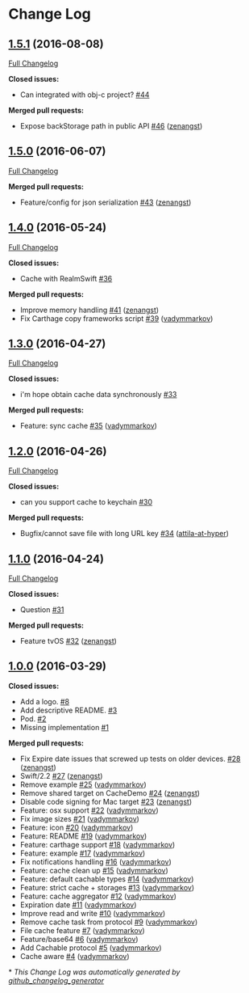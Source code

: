 # Change Log

## [1.5.1](https://github.com/hyperoslo/Cache/tree/1.5.1) (2016-08-08)
[Full Changelog](https://github.com/hyperoslo/Cache/compare/1.5.0...1.5.1)

**Closed issues:**

- Can integrated with obj-c project? [\#44](https://github.com/hyperoslo/Cache/issues/44)

**Merged pull requests:**

- Expose backStorage path in public API [\#46](https://github.com/hyperoslo/Cache/pull/46) ([zenangst](https://github.com/zenangst))

## [1.5.0](https://github.com/hyperoslo/Cache/tree/1.5.0) (2016-06-07)
[Full Changelog](https://github.com/hyperoslo/Cache/compare/1.4.0...1.5.0)

**Merged pull requests:**

- Feature/config for json serialization [\#43](https://github.com/hyperoslo/Cache/pull/43) ([zenangst](https://github.com/zenangst))

## [1.4.0](https://github.com/hyperoslo/Cache/tree/1.4.0) (2016-05-24)
[Full Changelog](https://github.com/hyperoslo/Cache/compare/1.3.0...1.4.0)

**Closed issues:**

- Cache with RealmSwift [\#36](https://github.com/hyperoslo/Cache/issues/36)

**Merged pull requests:**

- Improve memory handling [\#41](https://github.com/hyperoslo/Cache/pull/41) ([zenangst](https://github.com/zenangst))
- Fix Carthage copy frameworks script [\#39](https://github.com/hyperoslo/Cache/pull/39) ([vadymmarkov](https://github.com/vadymmarkov))

## [1.3.0](https://github.com/hyperoslo/Cache/tree/1.3.0) (2016-04-27)
[Full Changelog](https://github.com/hyperoslo/Cache/compare/1.2.0...1.3.0)

**Closed issues:**

- i'm hope obtain cache data synchronously [\#33](https://github.com/hyperoslo/Cache/issues/33)

**Merged pull requests:**

- Feature: sync cache [\#35](https://github.com/hyperoslo/Cache/pull/35) ([vadymmarkov](https://github.com/vadymmarkov))

## [1.2.0](https://github.com/hyperoslo/Cache/tree/1.2.0) (2016-04-26)
[Full Changelog](https://github.com/hyperoslo/Cache/compare/1.1.0...1.2.0)

**Closed issues:**

- can you support cache to keychain [\#30](https://github.com/hyperoslo/Cache/issues/30)

**Merged pull requests:**

- Bugfix/cannot save file with long URL key [\#34](https://github.com/hyperoslo/Cache/pull/34) ([attila-at-hyper](https://github.com/attila-at-hyper))

## [1.1.0](https://github.com/hyperoslo/Cache/tree/1.1.0) (2016-04-24)
[Full Changelog](https://github.com/hyperoslo/Cache/compare/1.0.0...1.1.0)

**Closed issues:**

- Question [\#31](https://github.com/hyperoslo/Cache/issues/31)

**Merged pull requests:**

- Feature tvOS [\#32](https://github.com/hyperoslo/Cache/pull/32) ([zenangst](https://github.com/zenangst))

## [1.0.0](https://github.com/hyperoslo/Cache/tree/1.0.0) (2016-03-29)
**Closed issues:**

- Add a logo. [\#8](https://github.com/hyperoslo/Cache/issues/8)
- Add descriptive README. [\#3](https://github.com/hyperoslo/Cache/issues/3)
- Pod. [\#2](https://github.com/hyperoslo/Cache/issues/2)
- Missing implementation [\#1](https://github.com/hyperoslo/Cache/issues/1)

**Merged pull requests:**

- Fix Expire date issues that screwed up tests on older devices. [\#28](https://github.com/hyperoslo/Cache/pull/28) ([zenangst](https://github.com/zenangst))
- Swift/2.2 [\#27](https://github.com/hyperoslo/Cache/pull/27) ([zenangst](https://github.com/zenangst))
- Remove example [\#25](https://github.com/hyperoslo/Cache/pull/25) ([vadymmarkov](https://github.com/vadymmarkov))
- Remove shared target on CacheDemo [\#24](https://github.com/hyperoslo/Cache/pull/24) ([zenangst](https://github.com/zenangst))
- Disable code signing for Mac target [\#23](https://github.com/hyperoslo/Cache/pull/23) ([zenangst](https://github.com/zenangst))
- Feature: osx support [\#22](https://github.com/hyperoslo/Cache/pull/22) ([vadymmarkov](https://github.com/vadymmarkov))
- Fix image sizes [\#21](https://github.com/hyperoslo/Cache/pull/21) ([vadymmarkov](https://github.com/vadymmarkov))
- Feature: icon [\#20](https://github.com/hyperoslo/Cache/pull/20) ([vadymmarkov](https://github.com/vadymmarkov))
- Feature: README [\#19](https://github.com/hyperoslo/Cache/pull/19) ([vadymmarkov](https://github.com/vadymmarkov))
- Feature: carthage support [\#18](https://github.com/hyperoslo/Cache/pull/18) ([vadymmarkov](https://github.com/vadymmarkov))
- Feature: example [\#17](https://github.com/hyperoslo/Cache/pull/17) ([vadymmarkov](https://github.com/vadymmarkov))
- Fix notifications handling [\#16](https://github.com/hyperoslo/Cache/pull/16) ([vadymmarkov](https://github.com/vadymmarkov))
- Feature: cache clean up [\#15](https://github.com/hyperoslo/Cache/pull/15) ([vadymmarkov](https://github.com/vadymmarkov))
- Feature: default cachable types [\#14](https://github.com/hyperoslo/Cache/pull/14) ([vadymmarkov](https://github.com/vadymmarkov))
- Feature: strict cache + storages [\#13](https://github.com/hyperoslo/Cache/pull/13) ([vadymmarkov](https://github.com/vadymmarkov))
- Feature: cache aggregator [\#12](https://github.com/hyperoslo/Cache/pull/12) ([vadymmarkov](https://github.com/vadymmarkov))
- Expiration date [\#11](https://github.com/hyperoslo/Cache/pull/11) ([vadymmarkov](https://github.com/vadymmarkov))
- Improve read and write  [\#10](https://github.com/hyperoslo/Cache/pull/10) ([vadymmarkov](https://github.com/vadymmarkov))
- Remove cache task from protocol [\#9](https://github.com/hyperoslo/Cache/pull/9) ([vadymmarkov](https://github.com/vadymmarkov))
- File cache feature [\#7](https://github.com/hyperoslo/Cache/pull/7) ([vadymmarkov](https://github.com/vadymmarkov))
- Feature/base64 [\#6](https://github.com/hyperoslo/Cache/pull/6) ([vadymmarkov](https://github.com/vadymmarkov))
- Add Cachable protocol [\#5](https://github.com/hyperoslo/Cache/pull/5) ([vadymmarkov](https://github.com/vadymmarkov))
- Cache aware [\#4](https://github.com/hyperoslo/Cache/pull/4) ([vadymmarkov](https://github.com/vadymmarkov))



\* *This Change Log was automatically generated by [github_changelog_generator](https://github.com/skywinder/Github-Changelog-Generator)*